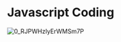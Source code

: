 # Javascript Coding
![0_RJPWHzlyErWMSm7P](https://user-images.githubusercontent.com/15065451/168490350-bfb79403-5a2f-4fb2-b441-fef819ecb8f9.jpg)
